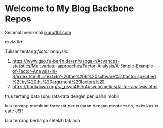 # __Welcome to My Blog Backbone Repos__

Selamat menikmati [ikanx101.com](https://ikanx101.com/)

_to do list_:

Tulisan tentang _factor analysis_:

1. https://www.geo.fu-berlin.de/en/v/soga-r/Advances-statistics/Multivariate-approaches/Factor-Analysis/A-Simple-Example-of-Factor-Analysis-in-R/index.html#:~:text=In%20the%20R%20software%20factor,specified%20by%20the%20argument%20factors%20.
1. https://bookdown.org/sz_psyc490/r4psychometics/factor-analysis.html

trus tentang data suhu rata-rata dengan penjualan mobil

lalu tentang membuat forecast perusahaan dengan monte carlo, pake kasus cafe JSR

lalu tentang berharga setelah tak ada